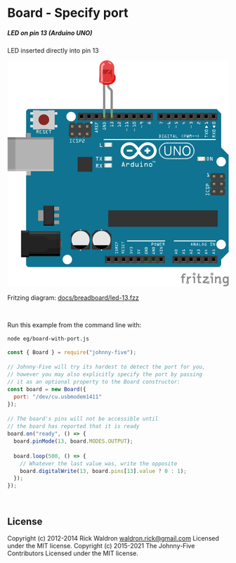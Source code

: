 <!--remove-start-->

# Board - Specify port

<!--remove-end-->






##### LED on pin 13 (Arduino UNO)


LED inserted directly into pin 13


![docs/breadboard/led-13.png](breadboard/led-13.png)<br>

Fritzing diagram: [docs/breadboard/led-13.fzz](breadboard/led-13.fzz)

&nbsp;




Run this example from the command line with:
```bash
node eg/board-with-port.js
```


```javascript
const { Board } = require("johnny-five");

// Johnny-Five will try its hardest to detect the port for you,
// however you may also explicitly specify the port by passing
// it as an optional property to the Board constructor:
const board = new Board({
  port: "/dev/cu.usbmodem1411"
});

// The board's pins will not be accessible until
// the board has reported that it is ready
board.on("ready", () => {
  board.pinMode(13, board.MODES.OUTPUT);

  board.loop(500, () => {
    // Whatever the last value was, write the opposite
    board.digitalWrite(13, board.pins[13].value ? 0 : 1);
  });
});

```








&nbsp;

<!--remove-start-->

## License
Copyright (c) 2012-2014 Rick Waldron <waldron.rick@gmail.com>
Licensed under the MIT license.
Copyright (c) 2015-2021 The Johnny-Five Contributors
Licensed under the MIT license.

<!--remove-end-->
